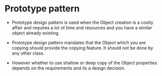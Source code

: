 
# Prototype pattern

* Prototype design pattern is used when the Object creation is a costly affair and requires
   a lot of time and resources and you have a similar object already existing.
   
* Prototype design pattern mandates that the Object which you are copying should provide the copying feature.
  It should not be done by any other class.
  
* However whether to use shallow or deep copy of the Object properties depends on the requirements and its a design decision.

